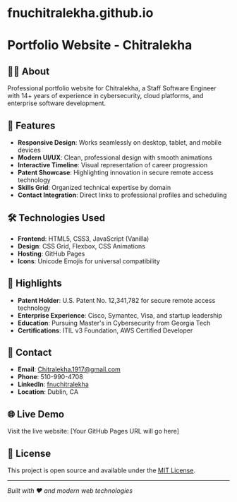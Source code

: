 # fnuchitralekha.github.io
# Portfolio Website - Chitralekha

## 👩‍💻 About
Professional portfolio website for Chitralekha, a Staff Software Engineer with 14+ years of experience in cybersecurity, cloud platforms, and enterprise software development.

## 🚀 Features
- **Responsive Design**: Works seamlessly on desktop, tablet, and mobile devices
- **Modern UI/UX**: Clean, professional design with smooth animations
- **Interactive Timeline**: Visual representation of career progression
- **Patent Showcase**: Highlighting innovation in secure remote access technology
- **Skills Grid**: Organized technical expertise by domain
- **Contact Integration**: Direct links to professional profiles and scheduling

## 🛠️ Technologies Used
- **Frontend**: HTML5, CSS3, JavaScript (Vanilla)
- **Design**: CSS Grid, Flexbox, CSS Animations
- **Hosting**: GitHub Pages
- **Icons**: Unicode Emojis for universal compatibility

## 🎯 Highlights
- **Patent Holder**: U.S. Patent No. 12,341,782 for secure remote access technology
- **Enterprise Experience**: Cisco, Symantec, Visa, and startup leadership
- **Education**: Pursuing Master's in Cybersecurity from Georgia Tech
- **Certifications**: ITIL v3 Foundation, AWS Certified Developer

## 📱 Contact
- **Email**: Chitralekha.1917@gmail.com
- **Phone**: 510-990-4708
- **LinkedIn**: [fnuchitralekha](https://linkedin.com/in/fnuchitralekha)
- **Location**: Dublin, CA

## 🌐 Live Demo
Visit the live website: [Your GitHub Pages URL will go here]

## 📝 License
This project is open source and available under the [MIT License](LICENSE).

---
*Built with ❤️ and modern web technologies*

